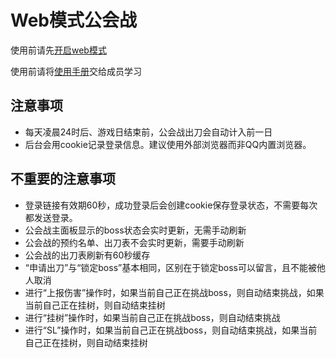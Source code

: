 # Web模式公会战

使用前请先[开启web模式](./web-mode.md)

使用前请将[使用手册](./manual.md)交给成员学习

## 注意事项

- 每天凌晨24时后、游戏日结束前，公会战出刀会自动计入前一日
- 后台会用cookie记录登录信息。建议使用外部浏览器而非QQ内置浏览器。

## 不重要的注意事项

- 登录链接有效期60秒，成功登录后会创建cookie保存登录状态，不需要每次都发送登录。
- 公会战主面板显示的boss状态会实时更新，无需手动刷新
- 公会战的预约名单、出刀表不会实时更新，需要手动刷新
- 公会战的出刀表刷新有60秒缓存
- “申请出刀”与“锁定boss”基本相同，区别在于锁定boss可以留言，且不能被他人取消
- 进行“上报伤害”操作时，如果当前自己正在挑战boss，则自动结束挑战，如果当前自己正在挂树，则自动结束挂树
- 进行“挂树”操作时，如果当前自己正在挑战boss，则自动结束挑战
- 进行“SL”操作时，如果当前自己正在挑战boss，则自动结束挑战，如果当前自己正在挂树，则自动结束挂树
